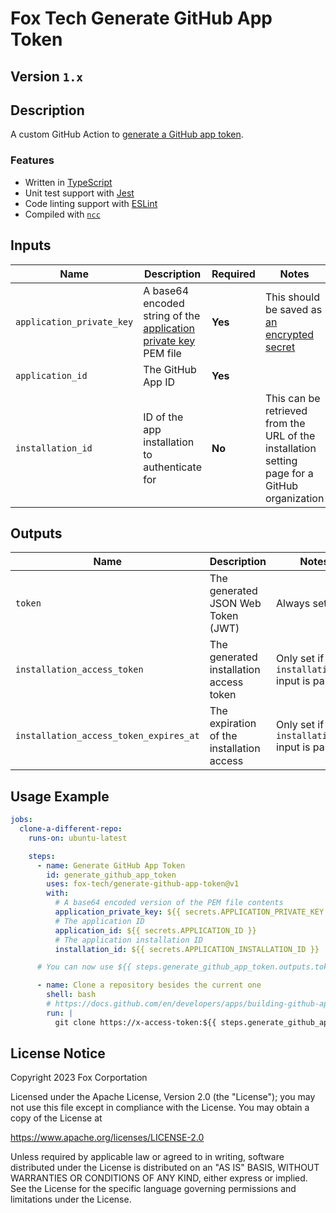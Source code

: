 # Fox Tech Generate GitHub App Token

## Version `1.x`

## Description

A custom GitHub Action to [generate a GitHub app token](https://docs.github.com/en/developers/apps/building-github-apps/authenticating-with-github-apps#authenticating-as-a-github-app).

### Features

- Written in [TypeScript](https://www.typescriptlang.org/)
- Unit test support with [Jest](https://jestjs.io/docs/en/getting-started)
- Code linting support with [ESLint](https://eslint.org/)
- Compiled with [`ncc`](https://github.com/vercel/ncc)

## Inputs

| Name | Description | Required | Notes |
|---|---|---|---|
| `application_private_key` | A base64 encoded string of the [application private key](https://docs.github.com/en/developers/apps/building-github-apps/authenticating-with-github-apps#generating-a-private-key) PEM file | **Yes** | This should be saved as [an encrypted secret](https://docs.github.com/en/actions/security-guides/encrypted-secrets) |
| `application_id` | The GitHub App ID | **Yes** |  |
| `installation_id` | ID of the app installation to authenticate for | **No** | This can be retrieved from the URL of the installation setting page for a GitHub organization |

## Outputs

| Name | Description | Notes |
|---|---|---|
| `token` | The generated JSON Web Token (JWT) | Always set |
| `installation_access_token` | The generated installation access token | Only set if the `installation_id` input is passed |
| `installation_access_token_expires_at` | The expiration of the installation access | Only set if the `installation_id` input is passed |

## Usage Example

```yml
jobs:
  clone-a-different-repo:
    runs-on: ubuntu-latest

    steps:
      - name: Generate GitHub App Token
        id: generate_github_app_token
        uses: fox-tech/generate-github-app-token@v1
        with:
          # A base64 encoded version of the PEM file contents
          application_private_key: ${{ secrets.APPLICATION_PRIVATE_KEY }}
          # The application ID
          application_id: ${{ secrets.APPLICATION_ID }}
          # The application installation ID
          installation_id: ${{ secrets.APPLICATION_INSTALLATION_ID }}

      # You can now use ${{ steps.generate_github_app_token.outputs.token }} or ${{ steps.generate_github_app_token.outputs.installation_access_token }} in other steps as needed

      - name: Clone a repository besides the current one
        shell: bash
        # https://docs.github.com/en/developers/apps/building-github-apps/authenticating-with-github-apps#http-based-git-access-by-an-installation
        run: |
          git clone https://x-access-token:${{ steps.generate_github_app_token.outputs.installation_token }}@github.com/org/repo.git
```

## License Notice

Copyright 2023 Fox Corportation

Licensed under the Apache License, Version 2.0 (the "License");
you may not use this file except in compliance with the License.
You may obtain a copy of the License at

https://www.apache.org/licenses/LICENSE-2.0

Unless required by applicable law or agreed to in writing, software
distributed under the License is distributed on an "AS IS" BASIS,
WITHOUT WARRANTIES OR CONDITIONS OF ANY KIND, either express or implied.
See the License for the specific language governing permissions and
limitations under the License.
